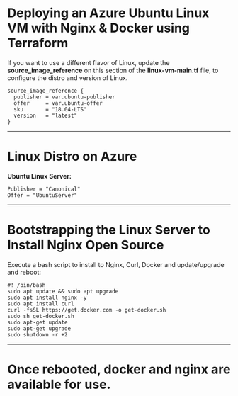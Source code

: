 # Deploying an Azure Ubuntu Linux VM with Nginx & Docker using Terraform

If you want to use a different flavor of Linux, update the **source_image_reference** on this section of the **linux-vm-main.tf** file, to configure the distro and version of Linux.

```
source_image_reference {
  publisher = var.ubuntu-publisher
  offer     = var.ubuntu-offer
  sku       = "18.04-LTS" 
  version   = "latest"
}
```

---

# Linux Distro on Azure

**Ubuntu Linux Server:**

```
Publisher = "Canonical"
Offer = "UbuntuServer"
```

---

# Bootstrapping the Linux Server to Install Nginx Open Source

Execute a bash script to install to Nginx, Curl, Docker and update/upgrade and reboot:

```
#! /bin/bash
sudo apt update && sudo apt upgrade
sudo apt install nginx -y
sudo apt install curl
curl -fsSL https://get.docker.com -o get-docker.sh
sudo sh get-docker.sh
sudo apt-get update
sudo apt-get upgrade
sudo shutdown -r +2
```

----

# Once rebooted, docker and nginx are available for use.

